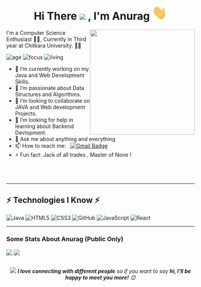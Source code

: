 <!--### Hi there 👋-->

<!--
**Sumit-Budhiraja/Sumit-Budhiraja** is a ✨ _special_ ✨ repository because its `README.md` (this file) appears on your GitHub profile.

Here are some ideas to get you started:

- 🔭 I’m currently working on ...
- 🌱 I’m currently learning ...
- 👯 I’m looking to collaborate on ...
- 🤔 I’m looking for help with ...
- 💬 Ask me about ...
- 📫 How to reach me: ...
- 😄 Pronouns: ...
- ⚡ Fun fact: ...
-->



<h1 align="Center">  Hi There <img src="https://media.giphy.com/media/WUlplcMpOCEmTGBtBW/giphy.gif" width="40px"> , I'm Anurag <img src="https://raw.githubusercontent.com/ABSphreak/ABSphreak/master/gifs/Hi.gif" width="40px" /> </h1>

<div float="right">
<img src="https://camo.githubusercontent.com/3b7c592ede97b6138ffd4b1cc1541c2f3b11fd39/687474703a2f2f33312e6d656469612e74756d626c722e636f6d2f31376665613932306666333665663466356238373764353231366137616164392f74756d626c725f6d6f39786a65387a5a34317163626975666f315f313238302e676966" height="280px" width ="280px" align="right"></p>
</div>

I'm a Computer Science Enthusiast  👨‍💻, Currently in Third year at Chitkara University. 👨‍🎓



![age](https://img.shields.io/badge/Age-19-blue)
![focus](https://img.shields.io/badge/Focus-FullStack-brightgreen)
![living](https://img.shields.io/badge/Living-Kotkapura-3c9)


- 🔭 I’m currently working on my Java and Web Development Skills.  
- 🌱 I’m passionate about Data Structures and Algorithms. 
- 👯 I’m looking to collaborate on JAVA and Web development Projects.
- 🤔 I’m looking for help in learning about Backend Devlopment. 
- 💬 Ask me about anything and everything 
- 📫 How to reach me: &nbsp;&nbsp;[![Gmail Badge](https://img.shields.io/badge/-Gmail-c14438?style=flat-square&logo=Gmail&logoColor=white&link=mailto:anuraggarg096@gmail.com)](mailto:anuraggarg096@gmail.com)
- ⚡ Fun fact: Jack of all trades , Master of None ! 


<br><br>
<hr>

## ⚡ Technologies I Know ⚡

![Java](https://img.shields.io/badge/-java-E34A86?style=flat-square&logo=java)
![HTML5](https://img.shields.io/badge/-HTML5-E34F26?style=flat-square&logo=html5&logoColor=white)
![CSS3](https://img.shields.io/badge/-CSS3-1572B6?style=flat-square&logo=css3)
![GitHub](https://img.shields.io/badge/-GitHub-181717?style=flat-square&logo=github)
![JavaScript](https://img.shields.io/badge/-JavaScript-black?style=flat-square&logo=javascript)
![React](https://img.shields.io/badge/-React-black?style=flat-square&logo=react)


<hr>


### Some Stats About Anurag (Public Only)

<div float="left">
 <a><img src="https://github-readme-streak-stats.herokuapp.com/?user=anuraggarg010&layout=compact&theme=highcontrast&custom_title=streak-stats-ty&hide_border=true&layout=compact"  width="48%" align="center" /></a>
<a><img src="https://github-readme-stats.vercel.app/api?username=anuraggarg010&theme=highcontrast&layout=compact&hide_border=true" align="center" width="48%"></a>
</div><br />


<p align="center">
  <img src="https://media.giphy.com/media/LnQjpWaON8nhr21vNW/giphy.gif" width="60"> <em><b>I love connecting with different people</b> so if you want to say <b>hi, I'll be happy to meet you more!</b> 😊</em>

